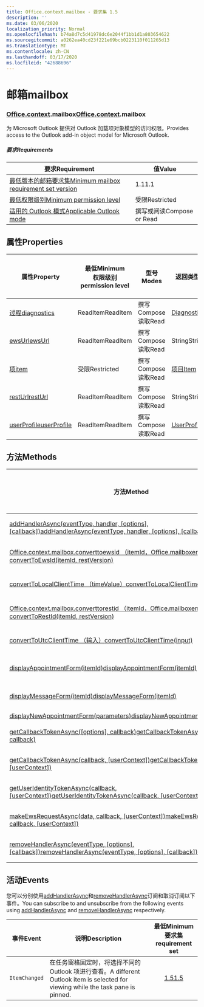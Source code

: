 ```yaml
---
title: Office.context.mailbox - 要求集 1.5
description: ''
ms.date: 03/06/2020
localization_priority: Normal
ms.openlocfilehash: b74a8d7c5d41978dc6e2044f1bb1d1a803654622
ms.sourcegitcommit: a0262ea40cd23f221e69bcb0223110f011265d13
ms.translationtype: MT
ms.contentlocale: zh-CN
ms.lasthandoff: 03/17/2020
ms.locfileid: "42688696"
---
```

# <a name="mailbox"></a><span data-ttu-id="4089d-102">邮箱</span><span class="sxs-lookup"><span data-stu-id="4089d-102">mailbox</span></span>

### <a name="officecontextmailbox"></a><span data-ttu-id="4089d-103">[Office](office.md)[.context](office.context.md).mailbox</span><span class="sxs-lookup"><span data-stu-id="4089d-103">[Office](office.md)[.context](office.context.md).mailbox</span></span>

<span data-ttu-id="4089d-104">为 Microsoft Outlook 提供对 Outlook 加载项对象模型的访问权限。</span><span class="sxs-lookup"><span data-stu-id="4089d-104">Provides access to the Outlook add-in object model for Microsoft Outlook.</span></span>

##### <a name="requirements"></a><span data-ttu-id="4089d-105">要求</span><span class="sxs-lookup"><span data-stu-id="4089d-105">Requirements</span></span>

|<span data-ttu-id="4089d-106">要求</span><span class="sxs-lookup"><span data-stu-id="4089d-106">Requirement</span></span>| <span data-ttu-id="4089d-107">值</span><span class="sxs-lookup"><span data-stu-id="4089d-107">Value</span></span>|
|---|---|
|[<span data-ttu-id="4089d-108">最低版本的邮箱要求集</span><span class="sxs-lookup"><span data-stu-id="4089d-108">Minimum mailbox requirement set version</span></span>](../../requirement-sets/outlook-api-requirement-sets.md)| <span data-ttu-id="4089d-109">1.1</span><span class="sxs-lookup"><span data-stu-id="4089d-109">1.1</span></span>|
|[<span data-ttu-id="4089d-110">最低权限级别</span><span class="sxs-lookup"><span data-stu-id="4089d-110">Minimum permission level</span></span>](../../../outlook/understanding-outlook-add-in-permissions.md)| <span data-ttu-id="4089d-111">受限</span><span class="sxs-lookup"><span data-stu-id="4089d-111">Restricted</span></span>|
|[<span data-ttu-id="4089d-112">适用的 Outlook 模式</span><span class="sxs-lookup"><span data-stu-id="4089d-112">Applicable Outlook mode</span></span>](../../../outlook/outlook-add-ins-overview.md#extension-points)| <span data-ttu-id="4089d-113">撰写或阅读</span><span class="sxs-lookup"><span data-stu-id="4089d-113">Compose or Read</span></span>|

## <a name="properties"></a><span data-ttu-id="4089d-114">属性</span><span class="sxs-lookup"><span data-stu-id="4089d-114">Properties</span></span>

| <span data-ttu-id="4089d-115">属性</span><span class="sxs-lookup"><span data-stu-id="4089d-115">Property</span></span> | <span data-ttu-id="4089d-116">最低</span><span class="sxs-lookup"><span data-stu-id="4089d-116">Minimum</span></span><br><span data-ttu-id="4089d-117">权限级别</span><span class="sxs-lookup"><span data-stu-id="4089d-117">permission level</span></span> | <span data-ttu-id="4089d-118">型号</span><span class="sxs-lookup"><span data-stu-id="4089d-118">Modes</span></span> | <span data-ttu-id="4089d-119">返回类型</span><span class="sxs-lookup"><span data-stu-id="4089d-119">Return type</span></span> | <span data-ttu-id="4089d-120">最低</span><span class="sxs-lookup"><span data-stu-id="4089d-120">Minimum</span></span><br><span data-ttu-id="4089d-121">要求集</span><span class="sxs-lookup"><span data-stu-id="4089d-121">requirement set</span></span> |
|---|---|---|---|:---:|
| [<span data-ttu-id="4089d-122">过程</span><span class="sxs-lookup"><span data-stu-id="4089d-122">diagnostics</span></span>](/javascript/api/outlook/office.mailbox?view=outlook-js-1.5#diagnostics) | <span data-ttu-id="4089d-123">ReadItem</span><span class="sxs-lookup"><span data-stu-id="4089d-123">ReadItem</span></span> | <span data-ttu-id="4089d-124">撰写</span><span class="sxs-lookup"><span data-stu-id="4089d-124">Compose</span></span><br><span data-ttu-id="4089d-125">读取</span><span class="sxs-lookup"><span data-stu-id="4089d-125">Read</span></span> | [<span data-ttu-id="4089d-126">Diagnostics</span><span class="sxs-lookup"><span data-stu-id="4089d-126">Diagnostics</span></span>](/javascript/api/outlook/office.diagnostics?view=outlook-js-1.5) | [<span data-ttu-id="4089d-127">1.1</span><span class="sxs-lookup"><span data-stu-id="4089d-127">1.1</span></span>](../requirement-set-1.1/outlook-requirement-set-1.1.md) |
| [<span data-ttu-id="4089d-128">ewsUrl</span><span class="sxs-lookup"><span data-stu-id="4089d-128">ewsUrl</span></span>](/javascript/api/outlook/office.mailbox?view=outlook-js-1.5#ewsurl) | <span data-ttu-id="4089d-129">ReadItem</span><span class="sxs-lookup"><span data-stu-id="4089d-129">ReadItem</span></span> | <span data-ttu-id="4089d-130">撰写</span><span class="sxs-lookup"><span data-stu-id="4089d-130">Compose</span></span><br><span data-ttu-id="4089d-131">读取</span><span class="sxs-lookup"><span data-stu-id="4089d-131">Read</span></span> | <span data-ttu-id="4089d-132">String</span><span class="sxs-lookup"><span data-stu-id="4089d-132">String</span></span> | [<span data-ttu-id="4089d-133">1.1</span><span class="sxs-lookup"><span data-stu-id="4089d-133">1.1</span></span>](../requirement-set-1.1/outlook-requirement-set-1.1.md) |
| [<span data-ttu-id="4089d-134">项</span><span class="sxs-lookup"><span data-stu-id="4089d-134">item</span></span>](office.context.mailbox.item.md) | <span data-ttu-id="4089d-135">受限</span><span class="sxs-lookup"><span data-stu-id="4089d-135">Restricted</span></span> | <span data-ttu-id="4089d-136">撰写</span><span class="sxs-lookup"><span data-stu-id="4089d-136">Compose</span></span><br><span data-ttu-id="4089d-137">读取</span><span class="sxs-lookup"><span data-stu-id="4089d-137">Read</span></span> | [<span data-ttu-id="4089d-138">项目</span><span class="sxs-lookup"><span data-stu-id="4089d-138">Item</span></span>](/javascript/api/outlook/office.item?view=outlook-js-1.5) | [<span data-ttu-id="4089d-139">1.1</span><span class="sxs-lookup"><span data-stu-id="4089d-139">1.1</span></span>](../requirement-set-1.1/outlook-requirement-set-1.1.md) |
| [<span data-ttu-id="4089d-140">restUrl</span><span class="sxs-lookup"><span data-stu-id="4089d-140">restUrl</span></span>](/javascript/api/outlook/office.mailbox?view=outlook-js-1.5#resturl) | <span data-ttu-id="4089d-141">ReadItem</span><span class="sxs-lookup"><span data-stu-id="4089d-141">ReadItem</span></span> | <span data-ttu-id="4089d-142">撰写</span><span class="sxs-lookup"><span data-stu-id="4089d-142">Compose</span></span><br><span data-ttu-id="4089d-143">读取</span><span class="sxs-lookup"><span data-stu-id="4089d-143">Read</span></span> | <span data-ttu-id="4089d-144">String</span><span class="sxs-lookup"><span data-stu-id="4089d-144">String</span></span> | [<span data-ttu-id="4089d-145">1.5</span><span class="sxs-lookup"><span data-stu-id="4089d-145">1.5</span></span>](../requirement-set-1.5/outlook-requirement-set-1.5.md) |
| [<span data-ttu-id="4089d-146">userProfile</span><span class="sxs-lookup"><span data-stu-id="4089d-146">userProfile</span></span>](/javascript/api/outlook/office.mailbox?view=outlook-js-1.4#userprofile) | <span data-ttu-id="4089d-147">ReadItem</span><span class="sxs-lookup"><span data-stu-id="4089d-147">ReadItem</span></span> | <span data-ttu-id="4089d-148">撰写</span><span class="sxs-lookup"><span data-stu-id="4089d-148">Compose</span></span><br><span data-ttu-id="4089d-149">读取</span><span class="sxs-lookup"><span data-stu-id="4089d-149">Read</span></span> | [<span data-ttu-id="4089d-150">UserProfile</span><span class="sxs-lookup"><span data-stu-id="4089d-150">UserProfile</span></span>](/javascript/api/outlook/office.userprofile?view=outlook-js-1.5) | [<span data-ttu-id="4089d-151">1.1</span><span class="sxs-lookup"><span data-stu-id="4089d-151">1.1</span></span>](../requirement-set-1.1/outlook-requirement-set-1.1.md) |

## <a name="methods"></a><span data-ttu-id="4089d-152">方法</span><span class="sxs-lookup"><span data-stu-id="4089d-152">Methods</span></span>

| <span data-ttu-id="4089d-153">方法</span><span class="sxs-lookup"><span data-stu-id="4089d-153">Method</span></span> | <span data-ttu-id="4089d-154">最低</span><span class="sxs-lookup"><span data-stu-id="4089d-154">Minimum</span></span><br><span data-ttu-id="4089d-155">权限级别</span><span class="sxs-lookup"><span data-stu-id="4089d-155">permission level</span></span> | <span data-ttu-id="4089d-156">型号</span><span class="sxs-lookup"><span data-stu-id="4089d-156">Modes</span></span> | <span data-ttu-id="4089d-157">最低</span><span class="sxs-lookup"><span data-stu-id="4089d-157">Minimum</span></span><br><span data-ttu-id="4089d-158">要求集</span><span class="sxs-lookup"><span data-stu-id="4089d-158">requirement set</span></span> |
|---|---|---|:---:|
| <span data-ttu-id="4089d-159">[addHandlerAsync(eventType, handler, [options], [callback])](/javascript/api/outlook/office.mailbox?view=outlook-js-1.5#addhandlerasync-eventtype--handler--options--callback-)</span><span class="sxs-lookup"><span data-stu-id="4089d-159">[addHandlerAsync(eventType, handler, [options], [callback])](/javascript/api/outlook/office.mailbox?view=outlook-js-1.5#addhandlerasync-eventtype--handler--options--callback-)</span></span> | <span data-ttu-id="4089d-160">ReadItem</span><span class="sxs-lookup"><span data-stu-id="4089d-160">ReadItem</span></span> | <span data-ttu-id="4089d-161">撰写</span><span class="sxs-lookup"><span data-stu-id="4089d-161">Compose</span></span><br><span data-ttu-id="4089d-162">读取</span><span class="sxs-lookup"><span data-stu-id="4089d-162">Read</span></span> | [<span data-ttu-id="4089d-163">1.5</span><span class="sxs-lookup"><span data-stu-id="4089d-163">1.5</span></span>](../requirement-set-1.5/outlook-requirement-set-1.5.md) |
| [<span data-ttu-id="4089d-164">Office.context.mailbox.converttoewsid （itemId，Office.mailboxenums.restversion）</span><span class="sxs-lookup"><span data-stu-id="4089d-164">convertToEwsId(itemId, restVersion)</span></span>](/javascript/api/outlook/office.mailbox?view=outlook-js-1.5#converttoewsid-itemid--restversion-) | <span data-ttu-id="4089d-165">受限</span><span class="sxs-lookup"><span data-stu-id="4089d-165">Restricted</span></span> | <span data-ttu-id="4089d-166">撰写</span><span class="sxs-lookup"><span data-stu-id="4089d-166">Compose</span></span><br><span data-ttu-id="4089d-167">读取</span><span class="sxs-lookup"><span data-stu-id="4089d-167">Read</span></span> | [<span data-ttu-id="4089d-168">1.3</span><span class="sxs-lookup"><span data-stu-id="4089d-168">1.3</span></span>](../requirement-set-1.3/outlook-requirement-set-1.3.md) |
| [<span data-ttu-id="4089d-169">convertToLocalClientTime （timeValue）</span><span class="sxs-lookup"><span data-stu-id="4089d-169">convertToLocalClientTime(timeValue)</span></span>](/javascript/api/outlook/office.mailbox?view=outlook-js-1.5#converttolocalclienttime-timevalue-) | <span data-ttu-id="4089d-170">ReadItem</span><span class="sxs-lookup"><span data-stu-id="4089d-170">ReadItem</span></span> | <span data-ttu-id="4089d-171">撰写</span><span class="sxs-lookup"><span data-stu-id="4089d-171">Compose</span></span><br><span data-ttu-id="4089d-172">读取</span><span class="sxs-lookup"><span data-stu-id="4089d-172">Read</span></span> | [<span data-ttu-id="4089d-173">1.1</span><span class="sxs-lookup"><span data-stu-id="4089d-173">1.1</span></span>](../requirement-set-1.1/outlook-requirement-set-1.1.md) |
| [<span data-ttu-id="4089d-174">Office.context.mailbox.converttorestid （itemId，Office.mailboxenums.restversion）</span><span class="sxs-lookup"><span data-stu-id="4089d-174">convertToRestId(itemId, restVersion)</span></span>](/javascript/api/outlook/office.mailbox?view=outlook-js-1.5#converttorestid-itemid--restversion-) | <span data-ttu-id="4089d-175">受限</span><span class="sxs-lookup"><span data-stu-id="4089d-175">Restricted</span></span> | <span data-ttu-id="4089d-176">撰写</span><span class="sxs-lookup"><span data-stu-id="4089d-176">Compose</span></span><br><span data-ttu-id="4089d-177">读取</span><span class="sxs-lookup"><span data-stu-id="4089d-177">Read</span></span> | [<span data-ttu-id="4089d-178">1.3</span><span class="sxs-lookup"><span data-stu-id="4089d-178">1.3</span></span>](../requirement-set-1.3/outlook-requirement-set-1.3.md) |
| [<span data-ttu-id="4089d-179">convertToUtcClientTime （输入）</span><span class="sxs-lookup"><span data-stu-id="4089d-179">convertToUtcClientTime(input)</span></span>](/javascript/api/outlook/office.mailbox?view=outlook-js-1.5#converttoutcclienttime-input-) | <span data-ttu-id="4089d-180">ReadItem</span><span class="sxs-lookup"><span data-stu-id="4089d-180">ReadItem</span></span> | <span data-ttu-id="4089d-181">撰写</span><span class="sxs-lookup"><span data-stu-id="4089d-181">Compose</span></span><br><span data-ttu-id="4089d-182">读取</span><span class="sxs-lookup"><span data-stu-id="4089d-182">Read</span></span> | [<span data-ttu-id="4089d-183">1.1</span><span class="sxs-lookup"><span data-stu-id="4089d-183">1.1</span></span>](../requirement-set-1.1/outlook-requirement-set-1.1.md) |
| [<span data-ttu-id="4089d-184">displayAppointmentForm(itemId)</span><span class="sxs-lookup"><span data-stu-id="4089d-184">displayAppointmentForm(itemId)</span></span>](/javascript/api/outlook/office.mailbox?view=outlook-js-1.5#displayappointmentform-itemid-) | <span data-ttu-id="4089d-185">ReadItem</span><span class="sxs-lookup"><span data-stu-id="4089d-185">ReadItem</span></span> | <span data-ttu-id="4089d-186">撰写</span><span class="sxs-lookup"><span data-stu-id="4089d-186">Compose</span></span><br><span data-ttu-id="4089d-187">读取</span><span class="sxs-lookup"><span data-stu-id="4089d-187">Read</span></span> | [<span data-ttu-id="4089d-188">1.1</span><span class="sxs-lookup"><span data-stu-id="4089d-188">1.1</span></span>](../requirement-set-1.1/outlook-requirement-set-1.1.md) |
| [<span data-ttu-id="4089d-189">displayMessageForm(itemId)</span><span class="sxs-lookup"><span data-stu-id="4089d-189">displayMessageForm(itemId)</span></span>](/javascript/api/outlook/office.mailbox?view=outlook-js-1.5#displaymessageform-itemid-) | <span data-ttu-id="4089d-190">ReadItem</span><span class="sxs-lookup"><span data-stu-id="4089d-190">ReadItem</span></span> | <span data-ttu-id="4089d-191">撰写</span><span class="sxs-lookup"><span data-stu-id="4089d-191">Compose</span></span><br><span data-ttu-id="4089d-192">读取</span><span class="sxs-lookup"><span data-stu-id="4089d-192">Read</span></span> | [<span data-ttu-id="4089d-193">1.1</span><span class="sxs-lookup"><span data-stu-id="4089d-193">1.1</span></span>](../requirement-set-1.1/outlook-requirement-set-1.1.md) |
| [<span data-ttu-id="4089d-194">displayNewAppointmentForm(parameters)</span><span class="sxs-lookup"><span data-stu-id="4089d-194">displayNewAppointmentForm(parameters)</span></span>](/javascript/api/outlook/office.mailbox?view=outlook-js-1.5#displaynewappointmentform-parameters-) | <span data-ttu-id="4089d-195">ReadItem</span><span class="sxs-lookup"><span data-stu-id="4089d-195">ReadItem</span></span> | <span data-ttu-id="4089d-196">读取</span><span class="sxs-lookup"><span data-stu-id="4089d-196">Read</span></span> | [<span data-ttu-id="4089d-197">1.1</span><span class="sxs-lookup"><span data-stu-id="4089d-197">1.1</span></span>](../requirement-set-1.1/outlook-requirement-set-1.1.md) |
| <span data-ttu-id="4089d-198">[getCallbackTokenAsync([options], callback)](/javascript/api/outlook/office.mailbox?view=outlook-js-1.5#getcallbacktokenasync-options--callback-)</span><span class="sxs-lookup"><span data-stu-id="4089d-198">[getCallbackTokenAsync([options], callback)](/javascript/api/outlook/office.mailbox?view=outlook-js-1.5#getcallbacktokenasync-options--callback-)</span></span> | <span data-ttu-id="4089d-199">ReadItem</span><span class="sxs-lookup"><span data-stu-id="4089d-199">ReadItem</span></span> | <span data-ttu-id="4089d-200">撰写</span><span class="sxs-lookup"><span data-stu-id="4089d-200">Compose</span></span><br><span data-ttu-id="4089d-201">读取</span><span class="sxs-lookup"><span data-stu-id="4089d-201">Read</span></span> | [<span data-ttu-id="4089d-202">1.5</span><span class="sxs-lookup"><span data-stu-id="4089d-202">1.5</span></span>](../requirement-set-1.5/outlook-requirement-set-1.5.md) |
| <span data-ttu-id="4089d-203">[getCallbackTokenAsync(callback, [userContext])](/javascript/api/outlook/office.mailbox?view=outlook-js-1.5#getcallbacktokenasync-callback--usercontext-)</span><span class="sxs-lookup"><span data-stu-id="4089d-203">[getCallbackTokenAsync(callback, [userContext])](/javascript/api/outlook/office.mailbox?view=outlook-js-1.5#getcallbacktokenasync-callback--usercontext-)</span></span> | <span data-ttu-id="4089d-204">ReadItem</span><span class="sxs-lookup"><span data-stu-id="4089d-204">ReadItem</span></span> | <span data-ttu-id="4089d-205">撰写</span><span class="sxs-lookup"><span data-stu-id="4089d-205">Compose</span></span><br><span data-ttu-id="4089d-206">读取</span><span class="sxs-lookup"><span data-stu-id="4089d-206">Read</span></span> | [<span data-ttu-id="4089d-207">1.3</span><span class="sxs-lookup"><span data-stu-id="4089d-207">1.3</span></span>](../requirement-set-1.3/outlook-requirement-set-1.3.md)<br>[<span data-ttu-id="4089d-208">1.1</span><span class="sxs-lookup"><span data-stu-id="4089d-208">1.1</span></span>](../requirement-set-1.1/outlook-requirement-set-1.1.md) |
| <span data-ttu-id="4089d-209">[getUserIdentityTokenAsync(callback, [userContext])](/javascript/api/outlook/office.mailbox?view=outlook-js-1.5#getuseridentitytokenasync-callback--usercontext-)</span><span class="sxs-lookup"><span data-stu-id="4089d-209">[getUserIdentityTokenAsync(callback, [userContext])](/javascript/api/outlook/office.mailbox?view=outlook-js-1.5#getuseridentitytokenasync-callback--usercontext-)</span></span> | <span data-ttu-id="4089d-210">ReadItem</span><span class="sxs-lookup"><span data-stu-id="4089d-210">ReadItem</span></span> | <span data-ttu-id="4089d-211">撰写</span><span class="sxs-lookup"><span data-stu-id="4089d-211">Compose</span></span><br><span data-ttu-id="4089d-212">读取</span><span class="sxs-lookup"><span data-stu-id="4089d-212">Read</span></span> | [<span data-ttu-id="4089d-213">1.1</span><span class="sxs-lookup"><span data-stu-id="4089d-213">1.1</span></span>](../requirement-set-1.1/outlook-requirement-set-1.1.md) |
| <span data-ttu-id="4089d-214">[makeEwsRequestAsync(data, callback, [userContext])](/javascript/api/outlook/office.mailbox?view=outlook-js-1.5#makeewsrequestasync-data--callback--usercontext-)</span><span class="sxs-lookup"><span data-stu-id="4089d-214">[makeEwsRequestAsync(data, callback, [userContext])](/javascript/api/outlook/office.mailbox?view=outlook-js-1.5#makeewsrequestasync-data--callback--usercontext-)</span></span> | <span data-ttu-id="4089d-215">ReadWriteMailbox</span><span class="sxs-lookup"><span data-stu-id="4089d-215">ReadWriteMailbox</span></span> | <span data-ttu-id="4089d-216">撰写</span><span class="sxs-lookup"><span data-stu-id="4089d-216">Compose</span></span><br><span data-ttu-id="4089d-217">读取</span><span class="sxs-lookup"><span data-stu-id="4089d-217">Read</span></span> | [<span data-ttu-id="4089d-218">1.1</span><span class="sxs-lookup"><span data-stu-id="4089d-218">1.1</span></span>](../requirement-set-1.1/outlook-requirement-set-1.1.md) |
| <span data-ttu-id="4089d-219">[removeHandlerAsync(eventType, [options], [callback])](/javascript/api/outlook/office.mailbox?view=outlook-js-1.5#removehandlerasync-eventtype--options--callback-)</span><span class="sxs-lookup"><span data-stu-id="4089d-219">[removeHandlerAsync(eventType, [options], [callback])](/javascript/api/outlook/office.mailbox?view=outlook-js-1.5#removehandlerasync-eventtype--options--callback-)</span></span> | <span data-ttu-id="4089d-220">ReadItem</span><span class="sxs-lookup"><span data-stu-id="4089d-220">ReadItem</span></span> | <span data-ttu-id="4089d-221">撰写</span><span class="sxs-lookup"><span data-stu-id="4089d-221">Compose</span></span><br><span data-ttu-id="4089d-222">读取</span><span class="sxs-lookup"><span data-stu-id="4089d-222">Read</span></span> | [<span data-ttu-id="4089d-223">1.5</span><span class="sxs-lookup"><span data-stu-id="4089d-223">1.5</span></span>](../requirement-set-1.5/outlook-requirement-set-1.5.md) |

## <a name="events"></a><span data-ttu-id="4089d-224">活动</span><span class="sxs-lookup"><span data-stu-id="4089d-224">Events</span></span>

<span data-ttu-id="4089d-225">您可以分别使用[addHandlerAsync](/javascript/api/outlook/office.mailbox?view=outlook-js-1.5#addhandlerasync-eventtype--handler--options--callback-)和[removeHandlerAsync](/javascript/api/outlook/office.mailbox?view=outlook-js-1.5#removehandlerasync-eventtype--options--callback-)订阅和取消订阅以下事件。</span><span class="sxs-lookup"><span data-stu-id="4089d-225">You can subscribe to and unsubscribe from the following events using [addHandlerAsync](/javascript/api/outlook/office.mailbox?view=outlook-js-1.5#addhandlerasync-eventtype--handler--options--callback-) and [removeHandlerAsync](/javascript/api/outlook/office.mailbox?view=outlook-js-1.5#removehandlerasync-eventtype--options--callback-) respectively.</span></span>

| <span data-ttu-id="4089d-226">事件</span><span class="sxs-lookup"><span data-stu-id="4089d-226">Event</span></span> | <span data-ttu-id="4089d-227">说明</span><span class="sxs-lookup"><span data-stu-id="4089d-227">Description</span></span> | <span data-ttu-id="4089d-228">最低</span><span class="sxs-lookup"><span data-stu-id="4089d-228">Minimum</span></span><br><span data-ttu-id="4089d-229">要求集</span><span class="sxs-lookup"><span data-stu-id="4089d-229">requirement set</span></span> |
|---|---|:---:|
|`ItemChanged`| <span data-ttu-id="4089d-230">在任务窗格固定时，将选择不同的 Outlook 项进行查看。</span><span class="sxs-lookup"><span data-stu-id="4089d-230">A different Outlook item is selected for viewing while the task pane is pinned.</span></span> | [<span data-ttu-id="4089d-231">1.5</span><span class="sxs-lookup"><span data-stu-id="4089d-231">1.5</span></span>](../requirement-set-1.5/outlook-requirement-set-1.5.md) |
